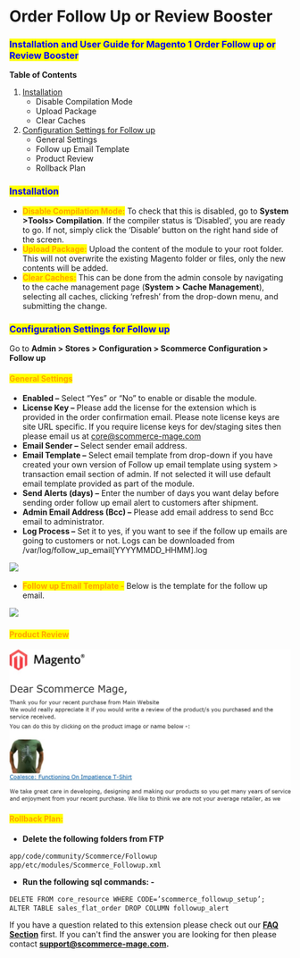 # Order Follow Up or Review Booster

### <mark style="color:blue;">Installation and User Guide for Magento 1 Order Follow up or Review Booster</mark>

**Table of Contents**

1. [Installation ](order-follow-up-or-review-booster.md#\_bookmark0)
   * Disable Compilation Mode&#x20;
   * Upload Package&#x20;
   * Clear Caches&#x20;
2. [Configuration Settings for Follow up ](order-follow-up-or-review-booster.md#\_bookmark4)
   * General Settings&#x20;
   * Follow up Email Template&#x20;
   * Product Review&#x20;
   * Rollback Plan&#x20;

### <mark style="color:blue;">Installation</mark> <a href="#_bookmark0" id="_bookmark0"></a>

* <mark style="color:orange;">**Disable Compilation Mode:**</mark> To check that this is disabled, go to **System >Tools> Compilation**. If the compiler status is ‘Disabled’, you are ready to go. If not, simply click the ‘Disable’ button on the right hand side of the screen.
* <mark style="color:orange;">**Upload Package:**</mark> Upload the content of the module to your root folder. This will not overwrite the existing Magento folder or files, only the new contents will be added.
* <mark style="color:orange;">**Clear Caches:**</mark> This can be done from the admin console by navigating to the cache management page (**System > Cache Management**), selecting all caches, clicking ‘refresh’ from the drop-down menu, and submitting the change.

### <mark style="color:blue;">Configuration Settings for Follow up</mark> <a href="#_bookmark4" id="_bookmark4"></a>

Go to **Admin > Stores > Configuration > Scommerce Configuration > Follow up**

#### <mark style="color:orange;">General Settings</mark> <a href="#_bookmark5" id="_bookmark5"></a>

* **Enabled –** Select “Yes” or “No” to enable or disable the module.
* **License Key –** Please add the license for the extension which is provided in the order confirmation email. Please note license keys are site URL specific. If you require license keys for dev/staging sites then please email us at [core@scommerce-mage.com](mailto:core@scommerce-mage.com)
* **Email Sender –** Select sender email address.
* **Email Template –** Select email template from drop-down if you have created your own version of Follow up email template using system > transaction email section of admin. If not selected it will use default email template provided as part of the module.
* **Send Alerts (days) –** Enter the number of days you want delay before sending order follow up email alert to customers after shipment.
* **Admin Email Address (Bcc) –** Please add email address to send Bcc email to administrator.
* **Log Process –** Set it to yes, if you want to see if the follow up emails are going to customers or not. Logs can be downloaded from /var/log/follow\_up\_email\[YYYYMMDD\_HHMM].log

![](../../.gitbook/assets/m1orderfollow\_general.jpg)

* <mark style="color:orange;">**Follow up Email Template -**</mark> Below is the template for the follow up email.

![](../../.gitbook/assets/m1orderfollow\_template.jpg)

#### <mark style="color:orange;">Product Review</mark> <a href="#_bookmark7" id="_bookmark7"></a>

![](<../../.gitbook/assets/3 (28)>)

#### <mark style="color:orange;">Rollback Plan:</mark> <a href="#_bookmark8" id="_bookmark8"></a>

* **Delete the following folders from FTP**

```
app/code/community/Scommerce/Followup
app/etc/modules/Scommerce_Followup.xml
```

* **Run the following sql commands: -**

```
DELETE FROM core_resource WHERE CODE=’scommerce_followup_setup’;
ALTER TABLE sales_flat_order DROP COLUMN followup_alert
```

If you have a question related to this extension please check out our [**FAQ Section**](https://www.scommerce-mage.com/magento-order-follow-up-or-review-booster.html#faq) first. If you can't find the answer you are looking for then please contact [**support@scommerce-mage.com**](mailto:core@scommerce-mage.com)**.**
